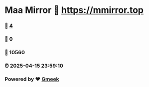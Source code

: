 # Maa Mirror :link: https://mmirror.top 
### :page_facing_up: [4](https://mmirror.top/tag.html) 
### :speech_balloon: 0 
### :hibiscus: 10560 
### :alarm_clock: 2025-04-15 23:59:10 
### Powered by :heart: [Gmeek](https://github.com/Meekdai/Gmeek)
